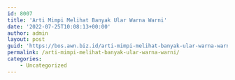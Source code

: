 ```yaml
---
id: 8007
title: 'Arti Mimpi Melihat Banyak Ular Warna Warni'
date: '2022-07-25T10:08:13+00:00'
author: admin
layout: post
guid: 'https://bos.awn.biz.id/arti-mimpi-melihat-banyak-ular-warna-warni/'
permalink: /arti-mimpi-melihat-banyak-ular-warna-warni/
categories:
    - Uncategorized
---
```


